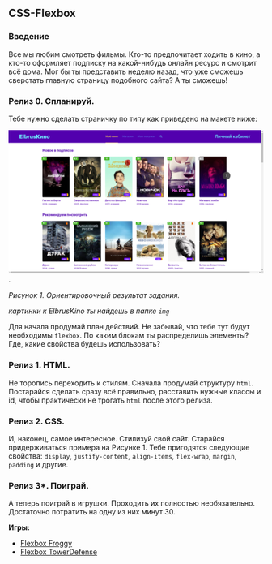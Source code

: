 ## CSS-Flexbox

### Введение

Все мы любим смотреть фильмы. Кто-то предпочитает ходить в кино, а кто-то оформляет подписку на какой-нибудь онлайн ресурс и смотрит всё дома. Мог бы ты представить неделю назад, что уже сможешь сверстать главную страницу подобного сайта? А ты сможешь!

### Релиз 0. Спланируй.

Тебе нужно сделать страничку по типу как приведено на макете ниже:

![screenshot](readme-assets/ElbrusKino.png).

_Рисунок 1. Ориентировочный результат задания._

_картинки к ElbrusKino ты найдешь в папке `img`_

Для начала продумай план действий. Не забывай, что тебе тут будут необходимы `flexbox`. По каким блокам ты распределишь элементы? Где, какие свойства будешь использовать?

### Релиз 1. HTML.

Не торопись переходить к стилям. Сначала продумай структуру `html`. Постарайся сделать сразу всё правильно, расставить нужные классы и id, чтобы практически не трогать `html` после этого релиза.

### Релиз 2. CSS.

И, наконец, самое интересное. Стилизуй свой сайт. Старайся придерживаться примера на Рисунке 1. Тебе пригодятся следующие свойства: `display`, `justify-content`, `align-items`, `flex-wrap`, `margin`, `padding` и другие.


### Релиз 3*. Поиграй.
А теперь поиграй в игрушки. Проходить их полностью необязательно. Достаточно потратить на одну из них минут 30. 


__Игры:__

- [Flexbox Froggy](https://flexboxfroggy.com/#ru)
- [Flexbox TowerDefense](http://www.flexboxdefense.com/)
